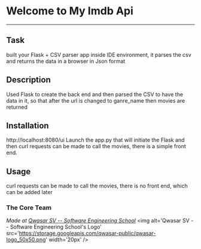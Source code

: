 # Welcome to My Imdb Api
***

## Task
built your Flask + CSV parser app inside IDE environment, it parses the csv and returns the data in a browser in Json format

## Description
Used Flask to create the back end and then parsed the CSV to have the data in it, so that after the url is changed to ganre_name then movies are returned

## Installation
http://localhost:8080/ui
Launch the app.py that will initiate the Flask and then curl requests can be made to call the movies, there is a simple front end.

## Usage
curl requests can be made to call the movies, there is no front end, which can be added later


### The Core Team


<span><i>Made at <a href='https://qwasar.io'>Qwasar SV -- Software Engineering School</a></i></span>
<span><img alt='Qwasar SV -- Software Engineering School's Logo' src='https://storage.googleapis.com/qwasar-public/qwasar-logo_50x50.png' width='20px' /></span>
